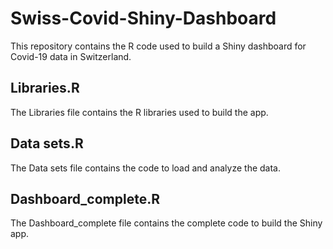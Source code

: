 # Swiss-Covid-Shiny-Dashboard
This repository contains the R code used to build a Shiny dashboard for Covid-19 data in Switzerland.
## Libraries.R
The Libraries file contains the R libraries used to build the app.
## Data sets.R
The Data sets file contains the code to load and analyze the data.
## Dashboard_complete.R
The Dashboard_complete file contains the complete code to build the Shiny app.
